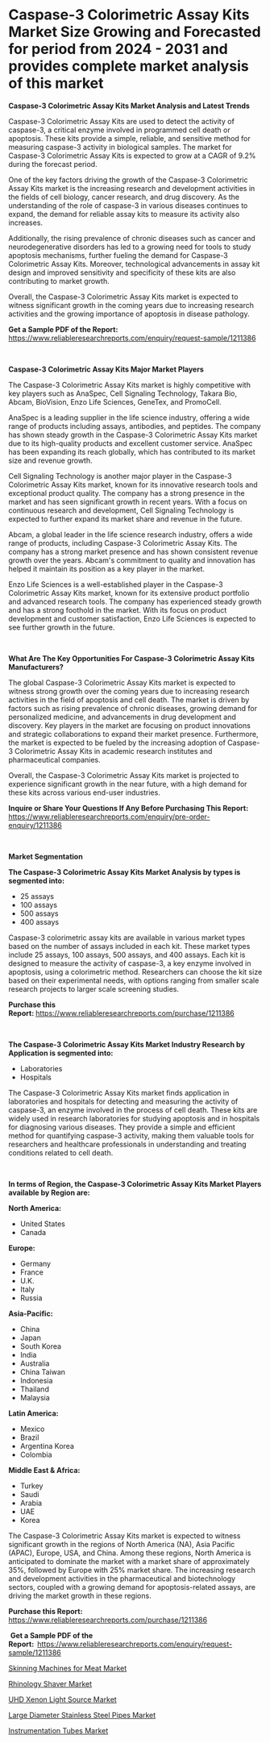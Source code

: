 <p><h1>Caspase-3 Colorimetric Assay Kits Market Size Growing and Forecasted for period from 2024 - 2031 and provides complete market analysis of this market</h1></p><p><strong>Caspase-3 Colorimetric Assay Kits Market Analysis and Latest Trends</strong></p>
<p><p>Caspase-3 Colorimetric Assay Kits are used to detect the activity of caspase-3, a critical enzyme involved in programmed cell death or apoptosis. These kits provide a simple, reliable, and sensitive method for measuring caspase-3 activity in biological samples. The market for Caspase-3 Colorimetric Assay Kits is expected to grow at a CAGR of 9.2% during the forecast period. </p><p>One of the key factors driving the growth of the Caspase-3 Colorimetric Assay Kits market is the increasing research and development activities in the fields of cell biology, cancer research, and drug discovery. As the understanding of the role of caspase-3 in various diseases continues to expand, the demand for reliable assay kits to measure its activity also increases. </p><p>Additionally, the rising prevalence of chronic diseases such as cancer and neurodegenerative disorders has led to a growing need for tools to study apoptosis mechanisms, further fueling the demand for Caspase-3 Colorimetric Assay Kits. Moreover, technological advancements in assay kit design and improved sensitivity and specificity of these kits are also contributing to market growth. </p><p>Overall, the Caspase-3 Colorimetric Assay Kits market is expected to witness significant growth in the coming years due to increasing research activities and the growing importance of apoptosis in disease pathology.</p></p>
<p><strong>Get a Sample PDF of the Report:&nbsp;</strong> <a href="https://www.reliableresearchreports.com/enquiry/request-sample/1211386">https://www.reliableresearchreports.com/enquiry/request-sample/1211386</a></p>
<p>&nbsp;</p>
<p><strong>Caspase-3 Colorimetric Assay Kits Major Market Players</strong></p>
<p><p>The Caspase-3 Colorimetric Assay Kits market is highly competitive with key players such as AnaSpec, Cell Signaling Technology, Takara Bio, Abcam, BioVision, Enzo Life Sciences, GeneTex, and PromoCell.</p><p>AnaSpec is a leading supplier in the life science industry, offering a wide range of products including assays, antibodies, and peptides. The company has shown steady growth in the Caspase-3 Colorimetric Assay Kits market due to its high-quality products and excellent customer service. AnaSpec has been expanding its reach globally, which has contributed to its market size and revenue growth.</p><p>Cell Signaling Technology is another major player in the Caspase-3 Colorimetric Assay Kits market, known for its innovative research tools and exceptional product quality. The company has a strong presence in the market and has seen significant growth in recent years. With a focus on continuous research and development, Cell Signaling Technology is expected to further expand its market share and revenue in the future.</p><p>Abcam, a global leader in the life science research industry, offers a wide range of products, including Caspase-3 Colorimetric Assay Kits. The company has a strong market presence and has shown consistent revenue growth over the years. Abcam's commitment to quality and innovation has helped it maintain its position as a key player in the market.</p><p>Enzo Life Sciences is a well-established player in the Caspase-3 Colorimetric Assay Kits market, known for its extensive product portfolio and advanced research tools. The company has experienced steady growth and has a strong foothold in the market. With its focus on product development and customer satisfaction, Enzo Life Sciences is expected to see further growth in the future.</p></p>
<p>&nbsp;</p>
<p><strong>What Are The Key Opportunities For Caspase-3 Colorimetric Assay Kits Manufacturers?</strong></p>
<p><p>The global Caspase-3 Colorimetric Assay Kits market is expected to witness strong growth over the coming years due to increasing research activities in the field of apoptosis and cell death. The market is driven by factors such as rising prevalence of chronic diseases, growing demand for personalized medicine, and advancements in drug development and discovery. Key players in the market are focusing on product innovations and strategic collaborations to expand their market presence. Furthermore, the market is expected to be fueled by the increasing adoption of Caspase-3 Colorimetric Assay Kits in academic research institutes and pharmaceutical companies.</p><p>Overall, the Caspase-3 Colorimetric Assay Kits market is projected to experience significant growth in the near future, with a high demand for these kits across various end-user industries.</p></p>
<p><strong>Inquire or Share Your Questions If Any Before Purchasing This Report:</strong> <a href="https://www.reliableresearchreports.com/enquiry/pre-order-enquiry/1211386">https://www.reliableresearchreports.com/enquiry/pre-order-enquiry/1211386</a></p>
<p>&nbsp;</p>
<p><strong>Market Segmentation</strong></p>
<p><strong>The Caspase-3 Colorimetric Assay Kits Market Analysis by types is segmented into:</strong></p>
<p><ul><li>25 assays</li><li>100 assays</li><li>500 assays</li><li>400 assays</li></ul></p>
<p><p>Caspase-3 colorimetric assay kits are available in various market types based on the number of assays included in each kit. These market types include 25 assays, 100 assays, 500 assays, and 400 assays. Each kit is designed to measure the activity of caspase-3, a key enzyme involved in apoptosis, using a colorimetric method. Researchers can choose the kit size based on their experimental needs, with options ranging from smaller scale research projects to larger scale screening studies.</p></p>
<p><strong>Purchase this Report:&nbsp;</strong><a href="https://www.reliableresearchreports.com/purchase/1211386">https://www.reliableresearchreports.com/purchase/1211386</a></p>
<p>&nbsp;</p>
<p><strong>The Caspase-3 Colorimetric Assay Kits Market Industry Research by Application is segmented into:</strong></p>
<p><ul><li>Laboratories</li><li>Hospitals</li></ul></p>
<p><p>The Caspase-3 Colorimetric Assay Kits market finds application in laboratories and hospitals for detecting and measuring the activity of caspase-3, an enzyme involved in the process of cell death. These kits are widely used in research laboratories for studying apoptosis and in hospitals for diagnosing various diseases. They provide a simple and efficient method for quantifying caspase-3 activity, making them valuable tools for researchers and healthcare professionals in understanding and treating conditions related to cell death.</p></p>
<p>&nbsp;</p>
<p><strong>In terms of Region, the Caspase-3 Colorimetric Assay Kits Market Players available by Region are:</strong></p>
<p>
    <p> <strong> North America: </strong>
        <ul>
            <li>United States</li>
            <li>Canada</li>
        </ul>
        </p> 
    <p> <strong> Europe: </strong>
        <ul>
            <li>Germany</li>
            <li>France</li>
            <li>U.K.</li>
            <li>Italy</li>
            <li>Russia</li>
        </ul>
        </p> 
    <p> <strong> Asia-Pacific: </strong>
        <ul>
            <li>China</li>
            <li>Japan</li>
            <li>South Korea</li>
            <li>India</li>
            <li>Australia</li>
            <li>China Taiwan</li>
            <li>Indonesia</li>
            <li>Thailand</li>
            <li>Malaysia</li>
        </ul>
        </p> 
    <p> <strong> Latin America: </strong>
        <ul>
            <li>Mexico</li>
            <li>Brazil</li>
            <li>Argentina Korea</li>
            <li>Colombia</li>
        </ul>
        </p> 
    <p> <strong> Middle East & Africa: </strong>
        <ul>
            <li>Turkey</li>
            <li>Saudi</li>
            <li>Arabia</li>
            <li>UAE</li>
            <li>Korea</li>
        </ul>
    </p>
    </p>
<p><p>The Caspase-3 Colorimetric Assay Kits market is expected to witness significant growth in the regions of North America (NA), Asia Pacific (APAC), Europe, USA, and China. Among these regions, North America is anticipated to dominate the market with a market share of approximately 35%, followed by Europe with 25% market share. The increasing research and development activities in the pharmaceutical and biotechnology sectors, coupled with a growing demand for apoptosis-related assays, are driving the market growth in these regions.</p></p>
<p><strong>Purchase this Report: </strong><a href="https://www.reliableresearchreports.com/purchase/1211386">https://www.reliableresearchreports.com/purchase/1211386</a></p>
<p>&nbsp;<strong>Get a Sample PDF of the Report:&nbsp;&nbsp;</strong><a href="https://www.reliableresearchreports.com/enquiry/request-sample/1211386">https://www.reliableresearchreports.com/enquiry/request-sample/1211386</a></p>
<p><strong></strong></p>
<p><p><a href="https://medium.com/@noelkunzei1/analyzing-skinning-machines-for-meat-market-global-industry-perspective-and-forecast-2024-to-c220d158fd4f">Skinning Machines for Meat Market</a></p><p><a href="https://issuu.com/reportprime-2/docs/rhinology-shaver-market-size-2030.pptx">Rhinology Shaver Market</a></p><p><a href="https://issuu.com/reportprime-2/docs/uhd-xenon-light-source-market-size-2030.pptx">UHD Xenon Light Source Market</a></p><p><a href="https://github.com/tamvrosiya/Market-Research-Report-List-2/blob/main/large-diameter-stainless-steel-pipes-market.md">Large Diameter Stainless Steel Pipes Market</a></p><p><a href="https://github.com/pizolina/Market-Research-Report-List-3/blob/main/instrumentation-tubes-market.md">Instrumentation Tubes Market</a></p></p>